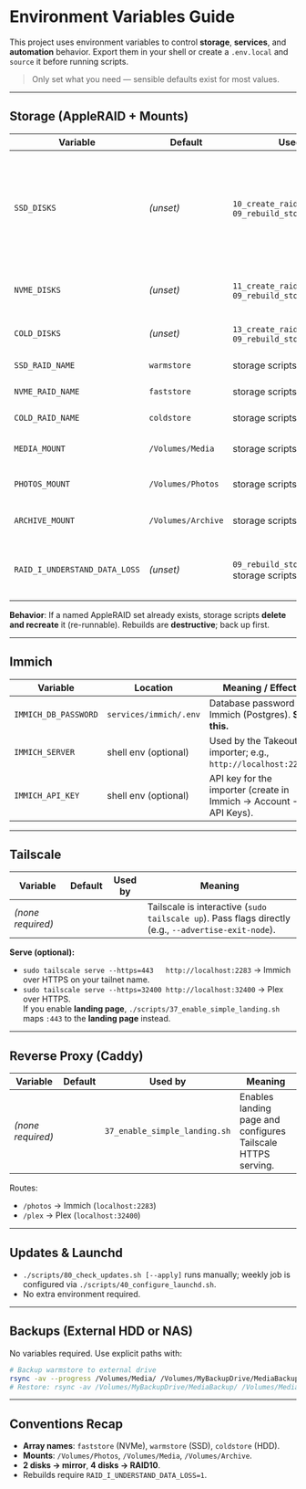 # Environment Variables Guide

This project uses environment variables to control **storage**, **services**, and **automation** behavior.
Export them in your shell or create a `.env.local` and `source` it before running scripts.

> Only set what you need — sensible defaults exist for most values.

---

## Storage (AppleRAID + Mounts)

| Variable | Default | Used by | Meaning / Effect |
|---------|---------|--------|------------------|
| `SSD_DISKS` | *(unset)* | `10_create_raid10_ssd.sh`, `09_rebuild_storage.sh` | Space-separated **disk identifiers** for the SSD array (e.g., `disk4 disk5` or `disk4 disk5 disk6 disk7`). **2 disks → mirror**, **4 disks → RAID10**. |
| `NVME_DISKS` | *(unset)* | `11_create_raid10_nvme.sh`, `09_rebuild_storage.sh` | Disk identifiers for the NVMe array. Same 2/4 logic. |
| `COLD_DISKS` | *(unset)* | `13_create_raid_coldstore.sh`, `09_rebuild_storage.sh` | Disk identifiers for the HDD archive array. |
| `SSD_RAID_NAME` | `warmstore` | storage scripts | AppleRAID set name (SSD). |
| `NVME_RAID_NAME` | `faststore` | storage scripts | AppleRAID set name (NVMe). |
| `COLD_RAID_NAME` | `coldstore` | storage scripts | AppleRAID set name (HDD). |
| `MEDIA_MOUNT` | `/Volumes/Media` | storage scripts | Mount point for `warmstore` (Plex/media). |
| `PHOTOS_MOUNT` | `/Volumes/Photos` | storage scripts | Mount point for `faststore` (Immich/photos). |
| `ARCHIVE_MOUNT` | `/Volumes/Archive` | storage scripts | Mount point for `coldstore` (HDD archive). |
| `RAID_I_UNDERSTAND_DATA_LOSS` | *(unset)* | `09_rebuild_storage.sh`, storage scripts | Must be `1` to allow **destructive rebuilds** (hard safety gate). |

**Behavior**: If a named AppleRAID set already exists, storage scripts **delete and recreate** it (re-runnable). Rebuilds are **destructive**; back up first.

---

## Immich

| Variable | Location | Meaning / Effect |
|---------|----------|------------------|
| `IMMICH_DB_PASSWORD` | `services/immich/.env` | Database password for Immich (Postgres). **Set this.** |
| `IMMICH_SERVER` | shell env (optional) | Used by the Takeout importer; e.g., `http://localhost:2283`. |
| `IMMICH_API_KEY` | shell env (optional) | API key for the importer (create in Immich → Account → API Keys). |

---

## Tailscale

| Variable | Default | Used by | Meaning |
|---------|---------|--------|--------|
| *(none required)* |  |  | Tailscale is interactive (`sudo tailscale up`). Pass flags directly (e.g., `--advertise-exit-node`). |

**Serve (optional):**
- `sudo tailscale serve --https=443   http://localhost:2283` → Immich over HTTPS on your tailnet name.  
- `sudo tailscale serve --https=32400 http://localhost:32400` → Plex over HTTPS.  
If you enable **landing page**, `./scripts/37_enable_simple_landing.sh` maps `:443` to the **landing page** instead.

---

## Reverse Proxy (Caddy)

| Variable | Default | Used by | Meaning |
|---------|---------|--------|--------|
| *(none required)* | | `37_enable_simple_landing.sh` | Enables landing page and configures Tailscale HTTPS serving. |

Routes:
- `/photos` → Immich (`localhost:2283`)
- `/plex` → Plex (`localhost:32400`)

---

## Updates & Launchd

- `./scripts/80_check_updates.sh [--apply]` runs manually; weekly job is configured via `./scripts/40_configure_launchd.sh`.
- No extra environment required.

---

## Backups (External HDD or NAS)

No variables required. Use explicit paths with:
```bash
# Backup warmstore to external drive
rsync -av --progress /Volumes/Media/ /Volumes/MyBackupDrive/MediaBackup/
# Restore: rsync -av /Volumes/MyBackupDrive/MediaBackup/ /Volumes/Media/
```

---

## Conventions Recap
- **Array names**: `faststore` (NVMe), `warmstore` (SSD), `coldstore` (HDD).  
- **Mounts**: `/Volumes/Photos`, `/Volumes/Media`, `/Volumes/Archive`.  
- **2 disks → mirror**, **4 disks → RAID10**.  
- Rebuilds require `RAID_I_UNDERSTAND_DATA_LOSS=1`.
